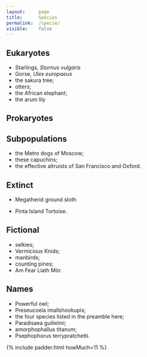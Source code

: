 ```yaml
---
layout:     page
title:      Species
permalink:  /specie/
visible:    false
---
```


<style>
    a {
        text-decoration: none;
    }
</style>

## Eukaryotes

* [Starlings](https://www.youtube.com/watch?v=eakKfY5aHm), _[Sturnus vulgaris](https://www.inverse.com/article/41538-starlings-swarm-rome-sky-reddit-photo)_
* [Gorse](), _Ulex europaeus_
* the sakura tree; 
* otters; 
* the African elephant; 
* the arum lily

## Prokaryotes

## Subpopulations

* the Metro dogs of Moscow; 
* these capuchins; 
* the effective altruists of San Francisco and Oxford. 

## Extinct 

* Megatherid ground sloth

* Pinta Island Tortoise. 

## Fictional 

* selkies; 
* Vermicious Knids; 
* manbirds; 
* counting pines; 
* Am Fear Liath Mòr. 

## Names 

* Powerful owl; 
* Preseucoela imallshookupis; 
* the four species listed in the preamble here; 
* Paradisaea guilielmi; 
* amorphophallus titanum; 
* Psephophorus terrypratchetti.


{%  include padder.html     howMuch=11  %}